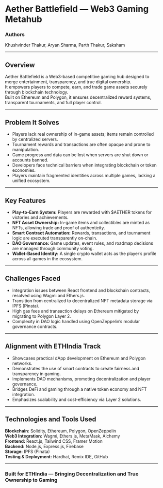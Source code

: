 # Aether Battlefield — Web3 Gaming Metahub

### Authors  
Khushvinder Thakur, Aryan Sharma, Parth Thakur, Saksham

---

## Overview
Aether Battlefield is a Web3-based competitive gaming hub designed to merge entertainment, transparency, and true digital ownership.  
It empowers players to compete, earn, and trade game assets securely through blockchain technology.  
Built on Ethereum and Polygon, it ensures decentralized reward systems, transparent tournaments, and full player control.

---

## Problem It Solves
- Players lack real ownership of in-game assets; items remain controlled by centralized servers.  
- Tournament rewards and transactions are often opaque and prone to manipulation.  
- Game progress and data can be lost when servers are shut down or accounts banned.  
- Developers face technical barriers when integrating blockchain or token economies.  
- Players maintain fragmented identities across multiple games, lacking a unified ecosystem.

---

## Key Features
- **Play-to-Earn System:** Players are rewarded with $AETHER tokens for victories and achievements.  
- **NFT Asset Ownership:** In-game items and collectibles are minted as NFTs, allowing trade and proof of authenticity.  
- **Smart Contract Automation:** Rewards, transactions, and tournament logic are executed transparently on-chain.  
- **DAO Governance:** Game updates, event rules, and roadmap decisions are managed through community voting.  
- **Wallet-Based Identity:** A single crypto wallet acts as the player’s profile across all games in the ecosystem.

---

## Challenges Faced
- Integration issues between React frontend and blockchain contracts, resolved using Wagmi and Ethers.js.  
- Transition from centralized to decentralized NFT metadata storage via IPFS (Pinata).  
- High gas fees and transaction delays on Ethereum mitigated by migrating to Polygon Layer 2.  
- Complexity in DAO logic handled using OpenZeppelin’s modular governance contracts.

---

## Alignment with ETHIndia Track
- Showcases practical dApp development on Ethereum and Polygon networks.  
- Demonstrates the use of smart contracts to create fairness and transparency in gaming.  
- Implements DAO mechanisms, promoting decentralization and player governance.  
- Bridges DeFi and gaming through a native token economy and NFT integration.  
- Emphasizes scalability and cost-efficiency via Layer 2 solutions.

---

## Technologies and Tools Used
**Blockchain:** Solidity, Ethereum, Polygon, OpenZeppelin  
**Web3 Integration:** Wagmi, Ethers.js, MetaMask, Alchemy  
**Frontend:** React.js, Tailwind CSS, Framer Motion  
**Backend:** Node.js, Express.js, Firebase  
**Storage:** IPFS (Pinata)  
**Testing & Deployment:** Hardhat, Remix IDE, GitHub

---

### Built for ETHIndia — Bringing Decentralization and True Ownership to Gaming
